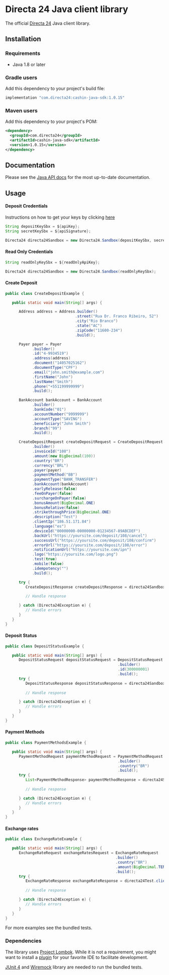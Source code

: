 # Directa 24 Java client library


The official [Directa 24][directa24] Java client library.

## Installation

### Requirements

- Java 1.8 or later

### Gradle users

Add this dependency to your project's build file:

```groovy
implementation "com.directa24:cashin-java-sdk:1.0.15"
```

### Maven users

Add this dependency to your project's POM:

```xml
<dependency>
  <groupId>com.directa24</groupId>
  <artifactId>cashin-java-sdk</artifactId>
  <version>1.0.15</version>
</dependency>
```

## Documentation

Please see the [Java API docs][api-docs] for the most up-to-date documentation.

## Usage

#### Deposit Credentials

Instructions on how to get your keys by clicking [here](https://docs.directa24.com/api-documentation/deposits-api/technical-and-security-aspects#api-keys)  

```java
String depositKeySbx = ${apiKey};
String secretKeySbx = ${apiSignature};

Directa24 directa24Sandbox = new Directa24.Sandbox(depositKeySbx, secretKeySbx);
```

#### Read Only Credentials

```java
String readOnlyKeySbx = ${readOnlyApiKey};

Directa24 directa24Sandbox = new Directa24.Sandbox(readOnlyKeySbx);
```

#### Create Deposit

```java
public class CreateDepositExample {

   public static void main(String[] args) {

      Address address = Address.builder()
                               .street("Rua Dr. Franco Ribeiro, 52")
                               .city("Rio Branco")
                               .state("AC")
                               .zipCode("11600-234")
                               .build();

      Payer payer = Payer
            .builder()
            .id("4-9934519")
            .address(address)
            .document("14057025162")
            .documentType("CPF")
            .email("john.smith@example.com")
            .firstName("John")
            .lastName("Smith")
            .phone("+551199999999")
            .build();

      BankAccount bankAccount = BankAccount
            .builder()
            .bankCode("01")
            .accountNumber("9999999")
            .accountType("SAVING")
            .beneficiary("John Smith")
            .branch("99")
            .build();

      CreateDepositRequest createDepositRequest = CreateDepositRequest
            .builder()
            .invoiceId("108")
            .amount(new BigDecimal(100))
            .country("BR")
            .currency("BRL")
            .payer(payer)
            .paymentMethod("BB")
            .paymentType("BANK_TRANSFER")
            .bankAccount(bankAccount)
            .earlyRelease(false)
            .feeOnPayer(false)
            .surchargeOnPayer(false)
            .bonusAmount(BigDecimal.ONE)
            .bonusRelative(false)
            .strikethroughPrice(BigDecimal.ONE)
            .description("Test")
            .clientIp("186.51.171.84")
            .language("es")
            .deviceId("00000000-00000000-01234567-89ABCDEF")
            .backUrl("https://yoursite.com/deposit/108/cancel")
            .successUrl("https://yoursite.com/deposit/108/confirm")
            .errorUrl("https://yoursite.com/deposit/108/error")
            .notificationUrl("https://yoursite.com/ipn")
            .logo("https://yoursite.com/logo.png")
            .test(true)
            .mobile(false)
            .idempotency("")
            .build();

      try {
         CreateDepositResponse createDepositResponse = directa24Sandbox.client.createDeposit(createDepositRequest);
         
         // Handle response

      } catch (Directa24Exception e) {
         // Handle errors
      }
   }
}
```
#### Deposit Status

```java
public class DepositStatusExample {

   public static void main(String[] args) {
      DepositStatusRequest depositStatusRequest = DepositStatusRequest
                                                  .builder()
                                                  .id(300000001)
                                                  .build();
      try {
         DepositStatusResponse depositStatusResponse = directa24Sandbox.client.depositStatus(depositStatusRequest);
      
         // Handle response

      } catch (Directa24Exception e) {
         // Handle errors
      }
   }
}
```

#### Payment Methods

```java
public class PaymentMethodsExample {

   public static void main(String[] args) {
      PaymentMethodRequest paymentMethodRequest = PaymentMethodRequest
                                                  .builder()
                                                  .country("BR")
                                                  .build();
      try {
         List<PaymentMethodResponse> paymentMethodResponse = directa24Sandbox.client.paymentMethods(paymentMethodRequest);
      
         // Handle response

      } catch (Directa24Exception e) {
         // Handle errors
      }
   }
}
```

#### Exchange rates

```java
public class ExchangeRateExample {

   public static void main(String[] args) {
      ExchangeRateRequest exchangeRatesRequest = ExchangeRateRequest
                                                 .builder()
                                                 .country("BR")
                                                 .amount(BigDecimal.TEN)
                                                 .build();
      try {
         ExchangeRateResponse exchangeRateResponse = directa24Test.client.exchangeRates(exchangeRateRequest);
         
         // Handle response

      } catch (Directa24Exception e) {
         // Handle errors
      }
   }
}
```
For more examples see the bundled tests.

### Dependencies

The library uses [Project Lombok][lombok]. While it is not a requirement, you
might want to install a [plugin][lombok-plugins] for your favorite IDE to
facilitate development.

[JUnit 4][junit] and [Wiremock][wiremock] library are needed to run the bundled tests.

[directa24]: https://directa24.com
[api-docs]: https://docs.directa24.com/deposits-api
[lombok]: https://projectlombok.org
[lombok-plugins]: https://projectlombok.org/setup/overview
[junit]: https://junit.org/junit4/
[wiremock]: http://wiremock.org 